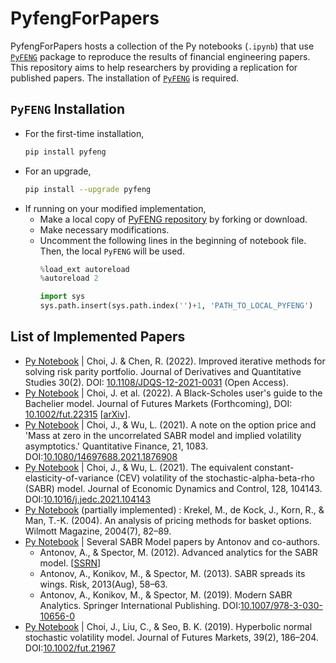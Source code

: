 # PyfengForPapers
PyfengForPapers hosts a collection of the Py notebooks (`.ipynb`) that use [`PyFENG`](https://pypi.org/project/pyfeng) package to reproduce the results of financial engineering papers. This repository aims to help researchers by providing a replication for published papers. The installation of [`PyFENG`](https://pypi.org/project/pyfeng) is required.

## `PyFENG` Installation
* For the first-time installation,
  ```sh
  pip install pyfeng
  ```
* For an upgrade,
  ```sh
  pip install --upgrade pyfeng
  ```
* If running on your modified implementation, 
  * Make a local copy of [PyFENG repository](https://github.com/PyFE/PyFENG/) by forking or download.
  * Make necessary modifications.
  * Uncomment the following lines in the beginning of notebook file. Then, the local `PyFENG` will be used.
    ```py
    %load_ext autoreload
    %autoreload 2
    ```
    ``` py
    import sys
    sys.path.insert(sys.path.index('')+1, 'PATH_TO_LOCAL_PYFENG')
    ```

## List of Implemented Papers 
* [Py Notebook](ipynb/ChoiChen2022-JDQS-RiskParity.ipynb) | Choi, J. & Chen, R. (2022). Improved iterative methods for solving risk parity portfolio. Journal of Derivatives and Quantitative Studies 30(2). DOI: [10.1108/JDQS-12-2021-0031](https://doi.org/10.1108/JDQS-12-2021-0031) (Open Access).
* [Py Notebook](ipynb/ChoiEtAl2022-Fut-BachlierModel.ipynb) | Choi, J. et al. (2022). A Black-Scholes user's guide to the Bachelier model. Journal of Futures Markets (Forthcoming), DOI: [10.1002/fut.22315](https://doi.org/10.1002/fut.22315) [[arXiv](https://arxiv.org/abs/2104.08686)].
* [Py Notebook](ipynb/ChoiWu2021-QF-NoteOnMassZero.ipynb) | Choi, J., & Wu, L. (2021). A note on the option price and 'Mass at zero in the uncorrelated SABR model and implied volatility asymptotics.' Quantitative Finance, 21, 1083. DOI:[10.1080/14697688.2021.1876908](https://doi.org/10.1080/14697688.2021.1876908)
* [Py Notebook](ipynb/ChoiWu2021-JEDC-SABR-CEV.ipynb) | Choi, J., & Wu, L. (2021). The equivalent constant-elasticity-of-variance (CEV) volatility of the stochastic-alpha-beta-rho (SABR) model. Journal of Economic Dynamics and Control, 128, 104143. DOI:[10.1016/j.jedc.2021.104143](https://doi.org/10.1016/j.jedc.2021.104143)
* [Py Notebook](ipynb/KrekelEtAl2004-Wilmott-BasketOption.ipynb) (partially implemented) : Krekel, M., de Kock, J., Korn, R., & Man, T.-K. (2004). An analysis of pricing methods for basket options. Wilmott Magazine, 2004(7), 82–89.
* [Py Notebook](ipynb/AntonovEtAl-2012-SSRN-SABR.ipynb) | Several SABR Model papers by Antonov and co-authors.
  * Antonov, A., & Spector, M. (2012). Advanced analytics for the SABR model. [[SSRN](https://ssrn.com/abstract=2026350)] 
  * Antonov, A., Konikov, M., & Spector, M. (2013). SABR spreads its wings. Risk, 2013(Aug), 58–63.
  * Antonov, A., Konikov, M., & Spector, M. (2019). Modern SABR Analytics. Springer International Publishing. DOI:[10.1007/978-3-030-10656-0](https://doi.org/10.1007/978-3-030-10656-0)
* [Py Notebook](ipynb/ChoiEtAl2019-Fut-NSVh.ipynb) | Choi, J., Liu, C., & Seo, B. K. (2019). Hyperbolic normal stochastic volatility model. Journal of Futures Markets, 39(2), 186–204. DOI:[10.1002/fut.21967](https://doi.org/10.1002/fut.21967)
